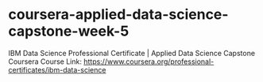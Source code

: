 # coursera-applied-data-science-capstone-week-5
IBM Data Science Professional Certificate | Applied Data Science Capstone Coursera Course Link: https://www.coursera.org/professional-certificates/ibm-data-science
